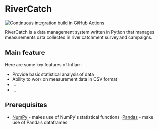 # RiverCatch

![Continuous integration build in GitHub Actions](https://github.com/HYPE-Group4/python-intermediate-rivercatchment/workflows/CI/badge.svg?branch=develop)

RiverCatch is a data management system written in Python that manages measurements data collected in river catchment survey and campaigns.

## Main feature
Here are some key features of Inflam:

- Provide basic statistical analysis of data
- Ability to work on measurement data in CSV format
- ...
- ...

## Prerequisites

- [NumPy](https://www.numpy.org/) - makes use of NumPy's statistical functions
-[Pandas](https://pandas.pydata.org/) - make use of Panda's dataframes